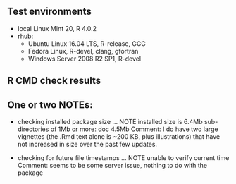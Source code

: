 ## Test environments
* local Linux Mint 20, R 4.0.2
* rhub:
  - Ubuntu Linux 16.04 LTS, R-release, GCC
  - Fedora Linux, R-devel, clang, gfortran
  - Windows Server 2008 R2 SP1, R-devel

## R CMD check results
One or two NOTEs:
------
* checking installed package size ... NOTE
  installed size is  6.4Mb
  sub-directories of 1Mb or more:
    doc   4.5Mb
Comment: I do have two large vignettes (the .Rmd text alone is ~200 KB, plus illustrations) that have not increased in size over the past few updates.
    
* checking for future file timestamps ... NOTE
unable to verify current time
Comment: seems to be some server issue, nothing to do with the package
